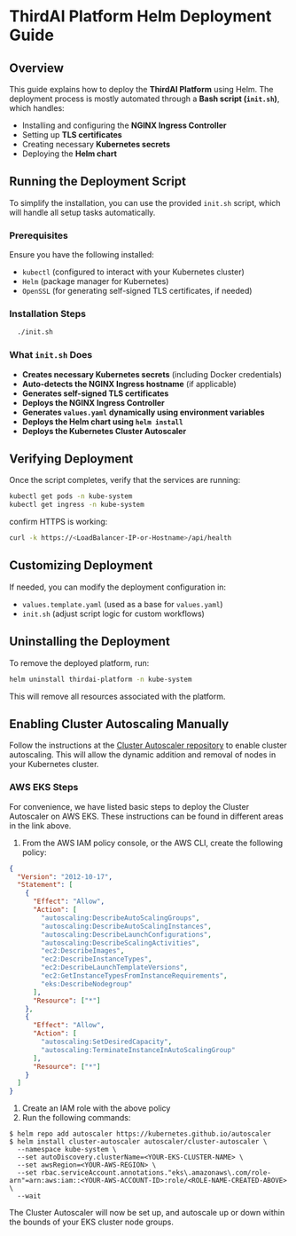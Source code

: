 # ThirdAI Platform Helm Deployment Guide

## Overview
This guide explains how to deploy the **ThirdAI Platform** using Helm. The deployment process is mostly automated through a **Bash script (`init.sh`)**, which handles:
- Installing and configuring the **NGINX Ingress Controller**
- Setting up **TLS certificates** 
- Creating necessary **Kubernetes secrets**
- Deploying the **Helm chart**

## Running the Deployment Script
To simplify the installation, you can use the provided `init.sh` script, which will handle all setup tasks automatically.

### **Prerequisites**
Ensure you have the following installed:
- `kubectl` (configured to interact with your Kubernetes cluster)
- `Helm` (package manager for Kubernetes)
- `OpenSSL` (for generating self-signed TLS certificates, if needed)

### **Installation Steps**
   ```sh
     ./init.sh
  ```


### **What `init.sh` Does**
- **Creates necessary Kubernetes secrets** (including Docker credentials)
- **Auto-detects the NGINX Ingress hostname** (if applicable)
- **Generates self-signed TLS certificates** 
- **Deploys the NGINX Ingress Controller**
- **Generates `values.yaml` dynamically using environment variables**
- **Deploys the Helm chart using `helm install`**
- **Deploys the Kubernetes Cluster Autoscaler**

## Verifying Deployment
Once the script completes, verify that the services are running:
```sh
kubectl get pods -n kube-system
kubectl get ingress -n kube-system
```
confirm HTTPS is working:
```sh
curl -k https://<LoadBalancer-IP-or-Hostname>/api/health
```

## Customizing Deployment
If needed, you can modify the deployment configuration in:
- `values.template.yaml` (used as a base for `values.yaml`)
- `init.sh` (adjust script logic for custom workflows)

## Uninstalling the Deployment
To remove the deployed platform, run:
```sh
helm uninstall thirdai-platform -n kube-system
```
This will remove all resources associated with the platform.


## Enabling Cluster Autoscaling Manually
Follow the instructions at the [Cluster Autoscaler repository](https://github.com/kubernetes/autoscaler/tree/master/charts/cluster-autoscaler#aws---using-auto-discovery-of-tagged-instance-groups) to enable cluster autoscaling. This will allow the dynamic addition and removal of nodes in your Kubernetes cluster.

### AWS EKS Steps
For convenience, we have listed basic steps to deploy the Cluster Autoscaler on AWS EKS. These instructions can be found in different areas in the link above.

1. From the AWS IAM policy console, or the AWS CLI, create the following policy:
```json
{
  "Version": "2012-10-17",
  "Statement": [
    {
      "Effect": "Allow",
      "Action": [
        "autoscaling:DescribeAutoScalingGroups",
        "autoscaling:DescribeAutoScalingInstances",
        "autoscaling:DescribeLaunchConfigurations",
        "autoscaling:DescribeScalingActivities",
        "ec2:DescribeImages",
        "ec2:DescribeInstanceTypes",
        "ec2:DescribeLaunchTemplateVersions",
        "ec2:GetInstanceTypesFromInstanceRequirements",
        "eks:DescribeNodegroup"
      ],
      "Resource": ["*"]
    },
    {
      "Effect": "Allow",
      "Action": [
        "autoscaling:SetDesiredCapacity",
        "autoscaling:TerminateInstanceInAutoScalingGroup"
      ],
      "Resource": ["*"]
    }
  ]
}
```
1. Create an IAM role with the above policy
2. Run the following commands:
```console
$ helm repo add autoscaler https://kubernetes.github.io/autoscaler
$ helm install cluster-autoscaler autoscaler/cluster-autoscaler \
  --namespace kube-system \
  --set autoDiscovery.clusterName=<YOUR-EKS-CLUSTER-NAME> \
  --set awsRegion=<YOUR-AWS-REGION> \
  --set rbac.serviceAccount.annotations."eks\.amazonaws\.com/role-arn"=arn:aws:iam::<YOUR-AWS-ACCOUNT-ID>:role/<ROLE-NAME-CREATED-ABOVE> \
  --wait
```
The Cluster Autoscaler will now be set up, and autoscale up or down within the bounds of your EKS cluster node groups.

